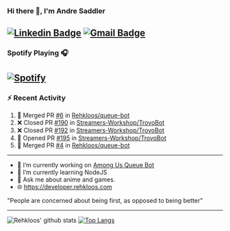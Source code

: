 ### Hi there 👋, I'm Andre Saddler
[![Linkedin Badge](https://img.shields.io/badge/-andrexsaddler-blue?style=flat-square&logo=Linkedin&logoColor=white&link=https://www.linkedin.com/in/andrexsaddler/)](https://www.linkedin.com/in/andrexsaddler/)
[![Gmail Badge](https://img.shields.io/badge/-contact@rehkloos.com-c14438?style=flat-square&logo=Gmail&logoColor=white&link=mailto:contact@rehkloos.com)](mailto:contact@rehkloos.com)
---
### Spotify Playing 🎧

[![Spotify](https://novatorem.rehkloos.vercel.app/api/spotify)](https://open.spotify.com/user/Rehkloos)
---

### :zap: Recent Activity

<!--START_SECTION:activity-->
1. 🎉 Merged PR [#6](https://github.com/Rehkloos/queue-bot/pull/6) in [Rehkloos/queue-bot](https://github.com/Rehkloos/queue-bot)
2. ❌ Closed PR [#190](https://github.com/Streamers-Workshop/TrovoBot/pull/190) in [Streamers-Workshop/TrovoBot](https://github.com/Streamers-Workshop/TrovoBot)
3. ❌ Closed PR [#192](https://github.com/Streamers-Workshop/TrovoBot/pull/192) in [Streamers-Workshop/TrovoBot](https://github.com/Streamers-Workshop/TrovoBot)
4. 💪 Opened PR [#195](https://github.com/Streamers-Workshop/TrovoBot/pull/195) in [Streamers-Workshop/TrovoBot](https://github.com/Streamers-Workshop/TrovoBot)
5. 🎉 Merged PR [#4](https://github.com/Rehkloos/queue-bot/pull/4) in [Rehkloos/queue-bot](https://github.com/Rehkloos/queue-bot)
<!--END_SECTION:activity-->

---

- 🔭 I’m currently working on [Among Us Queue Bot](https://github.com/Rehkloos/queue-bot)
- 🌱 I’m currently learning NodeJS
- 💬 Ask me about anime and games.
- 🌐 https://developer.rehkloos.com

"People are concerned about being first, as opposed to being better"

---
![Rehkloos' github stats](https://github-readme-stats.vercel.app/api?username=Rehkloos&count_private=true)
[![Top Langs](https://github-readme-stats.vercel.app/api/top-langs/?username=Rehkloos&layout=compact)](https://github.com/anuraghazra/github-readme-stats)
